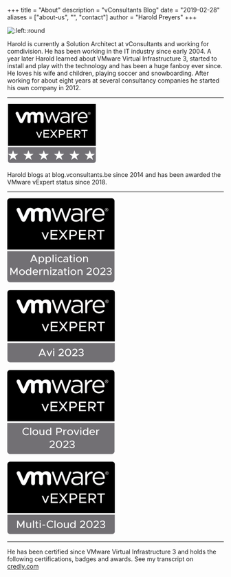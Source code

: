 +++
title = "About"
description = "vConsultants Blog"
date = "2019-02-28"
aliases = ["about-us", "", "contact"]
author = "Harold Preyers"
+++


![:left::round](https://en.gravatar.com/userimage/24535676/9f7eef200a6a333f99268ce98cc7d65b.jpeg?size=128)

Harold is currently a Solution Architect at vConsultants and working for comdivision. He has been working in the IT industry since early 2004. A year later Harold learned about VMware Virtual Infrastructure 3, started to install and play with the technology and has been a huge fanboy ever since. He loves his wife and children, playing soccer and snowboarding. After working for about eight years at several consultancy companies he started his own company in 2012.

---

![:left](/images/vexpert-badge-stars-small.png)

Harold blogs at blog.vconsultants.be since 2014 and has been awarded the VMware vExpert status since 2018.

---

![:left](/images/vexpert-application-modernization-2023-badge-small.png "vExpert Application Modirnization")

![:right](/images/vexpert-avi-2023-badge-small.png "vExpert NSX ALB")

![:left](/images/vexpert-cloud-provider-2023-badge-small.png "vExpert Cloud Provider")

![:right](/images/vexpert-multi-cloud-2023-badge-small.png "vExpert Multi-Cloud")

---

He has been certified since VMware Virtual Infrastructure 3 and holds the following certifications, badges and awards. See my transcript on [credly.com](https://www.credly.com/users/hpreyers/badges)




